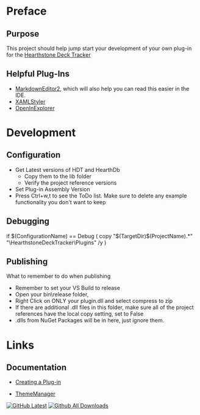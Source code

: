 # Preface

## Purpose

This project should help jump start your development of your own plug-in for the [Hearthstone Deck Tracker](https://github.com/HearthSim/Hearthstone-Deck-Tracker)

## Helpful Plug-Ins

 * [MarkdownEditor2](https://marketplace.visualstudio.com/items?itemName=MadsKristensen.MarkdownEditor2), which will also help you can read this easier in the IDE.
 * [XAMLStyler](https://marketplace.visualstudio.com/items?itemName=TeamXavalon.XAMLStyler)
 * [OpenInExplorer](https://marketplace.visualstudio.com/items?itemName=Charles-Ant.OpenInExplorer2022)


#  Development 
## Configuration

* Get Latest versions of HDT and HearthDb
  * Copy them to the lib folder
  * Verify the project reference versions
* Set Plug-in Assembly Version
* Press Ctrl+w,t to see the ToDo list.  Make sure to delete any example functionality you don't want to keep 

## Debugging

if $(ConfigurationName) == Debug (
  copy "$(TargetDir)$(ProjectName).*" "\HearthstoneDeckTracker\Plugins" /y
)

## Publishing
What to remember to do when publishing
* Remember to set your VS Build to release
* Open your bin\release folder, 
 * Right Click on ONLY your plugin.dll and select compress to zip
 * If there are additional .dll files in this folder, make sure all of the project references have the local copy setting, set to False
 * .dlls from NuGet Packages will be in here, just ignore them.  

# Links

## Documentation
* [Creating a Plug-in](https://github.com/HearthSim/Hearthstone-Deck-Tracker/wiki/Creating-Plugins)

* [ThemeManager](https://github.com/ControlzEx/ControlzEx/blob/develop/Wiki/ThemeManager.md)



[![GitHub Latest](https://img.shields.io/github/release/VeXHarbinger/HDTPluginTemplate.svg)](https://github.com/VeXHarbinger/HDTPluginTemplate/releases/latest)
[![Github All Downloads](https://img.shields.io/github/downloads/VeXHarbinger/HDTPluginTemplate/total.svg)](https://github.com/VeXHarbinger/HDTPluginTemplate/releases)